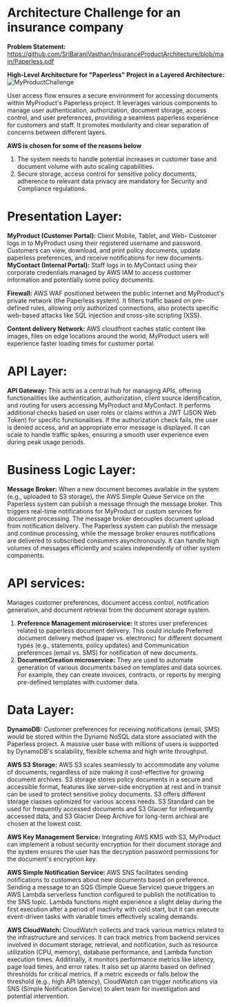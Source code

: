 # Architecture Challenge for an insurance company

**Problem Statement:** https://github.com/SriBaraniVasthan/InsuranceProductArchitecture/blob/main/Paperless.pdf

**High-Level Architecture for "Paperless" Project in a Layered Architecture:**
![MyProductChallenge](https://github.com/SriBaraniVasthan/InsuranceProductArchitecture/assets/63550126/d8587ebc-b7ad-4534-ba36-be29b10799a8)


User access flow ensures a secure environment for accessing documents within MyProduct's Paperless project. It leverages various components to manage user authentication, authorization, document storage, access control, and user preferences, providing a seamless paperless experience for customers and staff. It promotes modularity and clear separation of concerns between different layers.

**AWS is chosen for some of the reasons below**
1. The system needs to handle potential increases in customer base and document volume with auto scaling capabilities.
2. Secure storage, access control for sensitive policy documents, adherence to relevant data privacy are mandatory for Security and Compliance regulations.

# Presentation Layer:
**MyProduct (Customer Portal):** Client Mobile, Tablet, and Web- Customer logs in to MyProduct using their registered username and password. Customers can view, download, and print policy documents, update paperless preferences, and receive notifications for new documents.
**MyContact (Internal Portal):**  Staff logs in to MyContact using their corporate credentials managed by AWS IAM to access customer information and potentially some policy documents.

**Firewall:** AWS WAF positioned between the public internet and MyProduct's private network (the Paperless system). It filters traffic based on pre-defined rules, allowing only authorized connections, also protects specific web-based attacks like SQL injection and cross-site scripting (XSS).

**Content delivery Network:** AWS cloudfront caches static content like images, files on edge locations around the world, MyProduct users will experience faster loading times for customer portal.

# API Layer:
**API Gateway:** This acts as a central hub for managing APIs, offering functionalities like authentication, authorization, client source identification, and routing for users accessing MyProduct and MyContact.  It performs additional checks based on user roles or claims within a JWT (JSON Web Token) for specific functionalities. If the authorization check fails, the user is denied access, and an appropriate error message is displayed. It can scale to handle traffic spikes, ensuring a smooth user experience even during peak usage periods. 

# Business Logic Layer:
**Message Broker:** When a new document becomes available in the system (e.g., uploaded to S3 storage), the AWS Simple Queue Service on the Paperless system can publish a message through the message broker. This triggers real-time notifications for MyProduct or custom services for document processing. The message broker decouples document upload from notification delivery. The Paperless system can publish the message and continue processing, while the message broker ensures notifications are delivered to subscribed consumers asynchronously. It can handle high volumes of messages efficiently and scales independently of other system components.

# API services:
Manages customer preferences, document access control, notification generation, and document retrieval from the document storage system.
1. **Preference Management microservice:** It stores user preferences related to paperless document delivery. This could include Preferred document delivery method (paper vs. electronic) for different document types (e.g., statements, policy updates) and Communication preferences (email vs. SMS) for notification of new documents.
2. **DocumentCreation microservice:** They are used to automate generation of various documents based on templates and data sources. For example, they can create invoices, contracts, or reports by merging pre-defined templates with customer data.

# Data Layer:
**DynamoDB:** Customer preferences for receiving notifications (email, SMS) would be stored within the Dynamo NoSQL data store associated with the Paperless project. A massive user base with millions of users is supported by DynamoDB's scalability, flexible schema and high write throughput.

**AWS S3 Storage:** AWS S3 scales seamlessly to accommodate any volume of documents, regardless of size making it cost-effective for growing document archives. S3 storage stores policy documents in a secure and accessible format, features like server-side encryption at rest and in transit can be used to protect sensitive policy documents.
S3 offers different storage classes optimized for various access needs. S3 Standard can be used for frequently accessed documents and S3 Glacier for infrequently accessed data, and S3 Glacier Deep Archive for long-term archival are chosen at the lowest cost.

**AWS Key Management Service:** Integrating AWS KMS with S3, MyProduct can implement a robust security encryption for their document storage and the system ensures the user has the decryption password permissions for the document's encryption key.

**AWS Simple Notification Service:** AWS SNS facilitates sending notifications to customers about new documents based on preference. Sending a message to an SQS (Simple Queue Service) queue triggers an AWS Lambda serverless function configured to publish the notification to the SNS topic. Lambda functions might experience a slight delay during the first execution after a period of inactivity with cold start, but it can execute event-driven tasks with variable times effectively scaling demands.

**AWS CloudWatch:** CloudWatch collects and track various metrics related to the infrastructure and services. It can track metrics from backend services involved in document storage, retrieval, and notification, such as resource utilization (CPU, memory), database performance, and Lambda function execution times. Additinally,  it monitors performance metrics like latency, page load times, and error rates. It also set up alarms based on defined thresholds for critical metrics. If a metric exceeds or falls below the threshold (e.g., high API latency), CloudWatch can trigger notifications via SNS (Simple Notification Service) to alert team for investigation and potential intervention.
